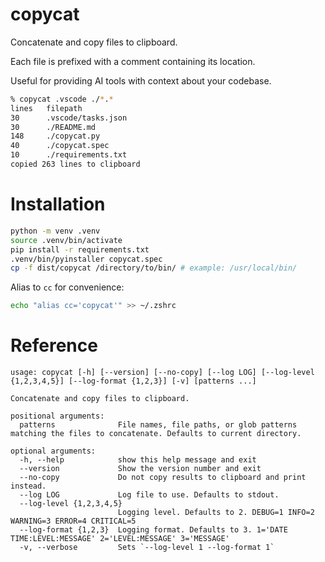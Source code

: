 # copycat

Concatenate and copy files to clipboard.

Each file is prefixed with a comment containing its location.

Useful for providing AI tools with context about your codebase.

```bash
% copycat .vscode ./*.*
lines   filepath
30      .vscode/tasks.json
30      ./README.md
148     ./copycat.py
40      ./copycat.spec
10      ./requirements.txt
copied 263 lines to clipboard
```

# Installation

```bash
python -m venv .venv
source .venv/bin/activate
pip install -r requirements.txt
.venv/bin/pyinstaller copycat.spec
cp -f dist/copycat /directory/to/bin/ # example: /usr/local/bin/
```

Alias to `cc` for convenience:
```bash
echo "alias cc='copycat'" >> ~/.zshrc
```

# Reference

```
usage: copycat [-h] [--version] [--no-copy] [--log LOG] [--log-level {1,2,3,4,5}] [--log-format {1,2,3}] [-v] [patterns ...]

Concatenate and copy files to clipboard.

positional arguments:
  patterns              File names, file paths, or glob patterns matching the files to concatenate. Defaults to current directory.

optional arguments:
  -h, --help            show this help message and exit
  --version             Show the version number and exit
  --no-copy             Do not copy results to clipboard and print instead.
  --log LOG             Log file to use. Defaults to stdout.
  --log-level {1,2,3,4,5}
                        Logging level. Defaults to 2. DEBUG=1 INFO=2 WARNING=3 ERROR=4 CRITICAL=5
  --log-format {1,2,3}  Logging format. Defaults to 3. 1='DATE TIME:LEVEL:MESSAGE' 2='LEVEL:MESSAGE' 3='MESSAGE'
  -v, --verbose         Sets `--log-level 1 --log-format 1`
```